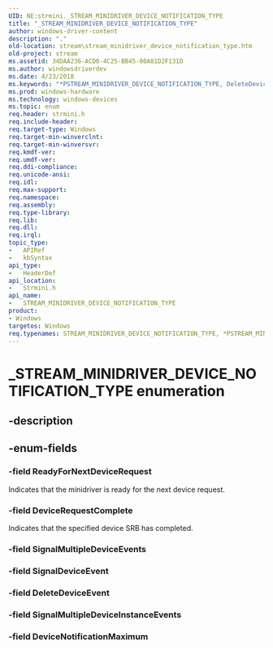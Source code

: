 ```yaml
---
UID: NE:strmini._STREAM_MINIDRIVER_DEVICE_NOTIFICATION_TYPE
title: "_STREAM_MINIDRIVER_DEVICE_NOTIFICATION_TYPE"
author: windows-driver-content
description: "."
old-location: stream\stream_minidriver_device_notification_type.htm
old-project: stream
ms.assetid: 34DAA236-ACD0-4C25-BB45-00A81D2F131D
ms.author: windowsdriverdev
ms.date: 4/23/2018
ms.keywords: "*PSTREAM_MINIDRIVER_DEVICE_NOTIFICATION_TYPE, DeleteDeviceEvent, DeviceNotificationMaximum, DeviceRequestComplete, PSTREAM_MINIDRIVER_DEVICE_NOTIFICATION_TYPE, PSTREAM_MINIDRIVER_DEVICE_NOTIFICATION_TYPE enumeration pointer [Streaming Media Devices], ReadyForNextDeviceRequest, STREAM_MINIDRIVER_DEVICE_NOTIFICATION_TYPE, STREAM_MINIDRIVER_DEVICE_NOTIFICATION_TYPE enumeration [Streaming Media Devices], SignalDeviceEvent, SignalMultipleDeviceEvents, SignalMultipleDeviceInstanceEvents, _STREAM_MINIDRIVER_DEVICE_NOTIFICATION_TYPE, stream.stream_minidriver_device_notification_type, strmini/DeleteDeviceEvent, strmini/DeviceNotificationMaximum, strmini/DeviceRequestComplete, strmini/PSTREAM_MINIDRIVER_DEVICE_NOTIFICATION_TYPE, strmini/ReadyForNextDeviceRequest, strmini/STREAM_MINIDRIVER_DEVICE_NOTIFICATION_TYPE, strmini/SignalDeviceEvent, strmini/SignalMultipleDeviceEvents, strmini/SignalMultipleDeviceInstanceEvents"
ms.prod: windows-hardware
ms.technology: windows-devices
ms.topic: enum
req.header: strmini.h
req.include-header: 
req.target-type: Windows
req.target-min-winverclnt: 
req.target-min-winversvr: 
req.kmdf-ver: 
req.umdf-ver: 
req.ddi-compliance: 
req.unicode-ansi: 
req.idl: 
req.max-support: 
req.namespace: 
req.assembly: 
req.type-library: 
req.lib: 
req.dll: 
req.irql: 
topic_type:
-	APIRef
-	kbSyntax
api_type:
-	HeaderDef
api_location:
-	Strmini.h
api_name:
-	STREAM_MINIDRIVER_DEVICE_NOTIFICATION_TYPE
product:
- Windows
targetos: Windows
req.typenames: STREAM_MINIDRIVER_DEVICE_NOTIFICATION_TYPE, *PSTREAM_MINIDRIVER_DEVICE_NOTIFICATION_TYPE
---
```


# _STREAM_MINIDRIVER_DEVICE_NOTIFICATION_TYPE enumeration


## -description





## -enum-fields




### -field ReadyForNextDeviceRequest

Indicates that the minidriver is ready for the next device request.


### -field DeviceRequestComplete

Indicates that the specified device SRB has completed.


### -field SignalMultipleDeviceEvents


### -field SignalDeviceEvent


### -field DeleteDeviceEvent


### -field SignalMultipleDeviceInstanceEvents


### -field DeviceNotificationMaximum

